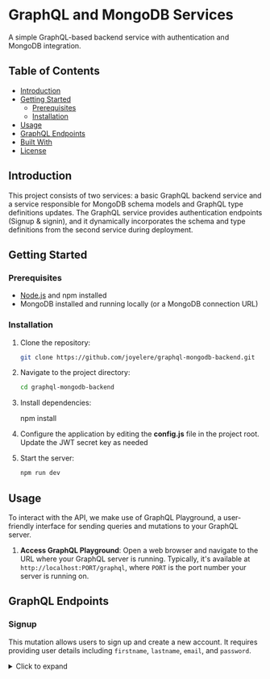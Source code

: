 # GraphQL and MongoDB Services

A simple GraphQL-based backend service with authentication and MongoDB integration.

## Table of Contents

- [Introduction](#introduction)
- [Getting Started](#getting-started)
  - [Prerequisites](#prerequisites)
  - [Installation](#installation)
- [Usage](#usage)
- [GraphQL Endpoints](#graphql-endpoints)
- [Built With](#built-with)
- [License](#license)

## Introduction

This project consists of two services: a basic GraphQL backend service and a service responsible for MongoDB schema models and GraphQL type definitions updates. The GraphQL service provides authentication endpoints (Signup & signin), and it dynamically incorporates the schema and type definitions from the second service during deployment.

## Getting Started

### Prerequisites

- [Node.js](https://nodejs.org/) and npm installed
- MongoDB installed and running locally (or a MongoDB connection URL)

### Installation

1. Clone the repository:

   ```bash
   git clone https://github.com/joyelere/graphql-mongodb-backend.git

2. Navigate to the project directory:
   ```bash
   cd graphql-mongodb-backend

3. Install dependencies:

   npm install

4.  Configure the application by editing the **config.js** file in the project root. Update the JWT secret key as needed

5.  Start the server:
    ```bash
    npm run dev


## Usage

To interact with the API, we make use of GraphQL Playground, a user-friendly interface for sending queries and mutations to your GraphQL server.

1. **Access GraphQL Playground**: Open a web browser and navigate to the URL where your GraphQL server is running. Typically, it's available at `http://localhost:PORT/graphql`, where `PORT` is the port number your server is running on.

## GraphQL Endpoints

### Signup

This mutation allows users to sign up and create a new account. It requires providing user details including `firstname`, `lastname`, `email`, and `password`.

<details>
<summary>Click to expand</summary>
  
```graphql
mutation {
  signup(newUser: {
    firstname: "John",
    lastname: "Doe",
    email: "johndoe@example.com",
    password: "password123"
  }) {
    id
    firstname
    lastname
    email
  }
}
</details>

```

### Signin

This mutation allows users to sign in by providing their registered `email` and `password`. It returns a JWT token upon successful authentication.

<details>
<summary>Click to expand</summary>
  
```graphql
mutation {
  signin(userSignin: {
    email: "johndoe@example.com",
    password: "password123"
  }) {
    token
  }
}
</details>
```

### Get All Users

This query retrieves a list of all users in the system, including their `id`, `firstname`, `lastname`, and `email`.

<details>
<summary>Click to expand</summary>
  
```graphql
query {
  getAllUsers {
    id
    firstname
    lastname
    email
  }
}

</details>
```

### Get User by ID

This query allows you to fetch a user's information by specifying their `id`.

<details>
<summary>Click to expand</summary>
  
```graphql
query {
  user(id: "user_id_here") {
    id
    firstname
    lastname
    email
  }
}

</details>
```

## Built With

- [Node.js](https://nodejs.org/): A JavaScript runtime for building server-side applications.
- [Express.js](https://expressjs.com/): A fast and minimalist web framework for Node.js.
- [Apollo Server](https://www.apollographql.com/docs/apollo-server/): A GraphQL server implementation that connects your GraphQL schema to your data sources.
- [GraphQL](https://graphql.org/): A query language for your API, and a server-side runtime for executing those queries by specifying the types for your data.
- [MongoDB](https://www.mongodb.com/): A NoSQL database that provides high-performance, flexible schema data storage.


## License

This project is licensed under the [MIT License](LICENSE).


